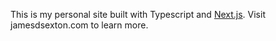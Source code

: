 This is my personal site built with Typescript and [Next.js](https://nextjs.org).
Visit jamesdsexton.com to learn more.


